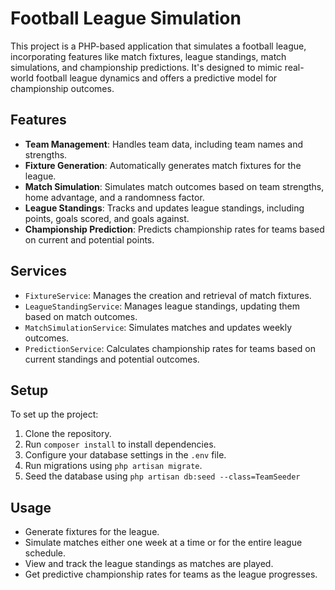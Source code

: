 # Football League Simulation
This project is a PHP-based application that simulates a football league, incorporating features like match fixtures, league standings, match simulations, and championship predictions. It's designed to mimic real-world football league dynamics and offers a predictive model for championship outcomes.

## Features
- **Team Management**: Handles team data, including team names and strengths.
- **Fixture Generation**: Automatically generates match fixtures for the league.
- **Match Simulation**: Simulates match outcomes based on team strengths, home advantage, and a randomness factor.
- **League Standings**: Tracks and updates league standings, including points, goals scored, and goals against.
- **Championship Prediction**: Predicts championship rates for teams based on current and potential points.

## Services
- `FixtureService`: Manages the creation and retrieval of match fixtures.
- `LeagueStandingService`: Manages league standings, updating them based on match outcomes.
- `MatchSimulationService`: Simulates matches and updates weekly outcomes.
- `PredictionService`: Calculates championship rates for teams based on current standings and potential outcomes.

## Setup
To set up the project:

1. Clone the repository.
2. Run `composer install` to install dependencies.
3. Configure your database settings in the `.env` file.
4. Run migrations using `php artisan migrate`.
5. Seed the database using `php artisan db:seed --class=TeamSeeder`

## Usage
- Generate fixtures for the league.
- Simulate matches either one week at a time or for the entire league schedule.
- View and track the league standings as matches are played.
- Get predictive championship rates for teams as the league progresses.
